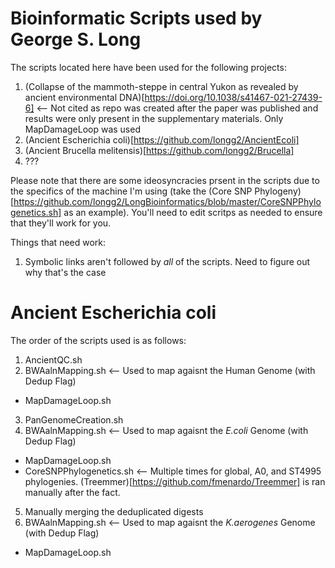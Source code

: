 # Bioinformatic Scripts used by George S. Long

The scripts located here have been used for the following projects:
1. (Collapse of the mammoth-steppe in central Yukon as revealed by ancient environmental DNA)[https://doi.org/10.1038/s41467-021-27439-6] <-- Not cited as repo was created after the paper was published and results were only present in the supplementary materials. Only MapDamageLoop was used
2. (Ancient Escherichia coli)[https://github.com/longg2/AncientEcoli]
3. (Ancient Brucella melitensis)[https://github.com/longg2/Brucella]
4. ???

Please note that there are some ideosyncracies prsent in the scripts due to the specifics of the machine I'm using (take the (Core SNP Phylogeny)[https://github.com/longg2/LongBioinformatics/blob/master/CoreSNPPhylogenetics.sh] as an example). You'll need to edit scritps as needed to ensure that they'll work for you.

Things that need work:
1. Symbolic links aren't followed by *all* of the scripts. Need to figure out why that's the case

# Ancient Escherichia coli
The order of the scripts used is as follows:
1. AncientQC.sh
2. BWAalnMapping.sh <-- Used to map agaisnt the Human Genome (with Dedup Flag)
  * MapDamageLoop.sh
3. PanGenomeCreation.sh
4. BWAalnMapping.sh <-- Used to map agaisnt the _E.coli_ Genome (with Dedup Flag)
  * MapDamageLoop.sh
  * CoreSNPPhylogenetics.sh <-- Multiple times for global, A0, and ST4995 phylogenies. (Treemmer)[https://github.com/fmenardo/Treemmer] is ran manually after the fact.
5. Manually merging the deduplicated digests
6. BWAalnMapping.sh <-- Used to map agaisnt the _K.aerogenes_ Genome (with Dedup Flag)
  * MapDamageLoop.sh
